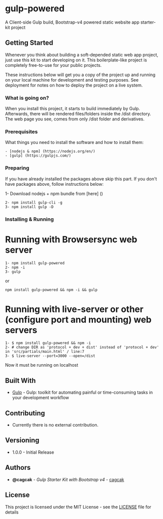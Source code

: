 # gulp-powered

A Client-side Gulp build, Bootstrap-v4 powered static website app starter-kit project

## Getting Started

Whenever you think about building a soft-depended static web app project, just use this kit to start developing on it. This boilerplate-like project is completely free-to-use for your public projects.  

These instructions below will get you a copy of the project up and running on your local machine for development and testing purposes. See deployment for notes on how to deploy the project on a live system.

### What is going on?

When you install this project, it starts to build immediately by Gulp. Afterwards, there will be rendered files/folders inside the /dist directory. The web page you see, comes from only /dist folder and derivatives.

### Prerequisites

What things you need to install the software and how to install them:

```
- [nodejs & npm] (https://nodejs.org/en/)
- [gulp] (https://gulpjs.com/)
```

### Preparing

If you have already installed the packages above skip this part.
If you don't have packages above, follow instructions below:

1- Download nodejs + npm bundle from [here] ()
```
2- npm install gulp-cli -g
3- npm install gulp -D
```

### Installing & Running

# Running with Browsersync web server
```
1- npm install gulp-powered
2- npm -i
3- gulp
```

or

```
npm install gulp-powered && npm -i && gulp
```
# Running with live-server or other (configure port and mounting) web servers
```
1- $ npm install gulp-powered && npm -i
2- # change DIR as 'protocol + dev + dist' instead of 'protocol + dev' in 'src/partials/main.html' / line:7
3- $ live-server --port=3000 --open=/dist
```
Now it must be running on localhost

## Built With

* [Gulp](https://gulpjs.com) - Gulp: toolkit for automating painful or time-consuming tasks in your development workflow

## Contributing

* Currently there is no external contribution.

## Versioning
* 1.0.0 - Initial Release

## Authors

* **@cagcak** - *Gulp Starter Kit with Bootstrap v4* - [cagcak](https://github.com/cagcak)


## License

This project is licensed under the MIT License - see the [LICENSE](https://github.com/cagcak/gulp-powered/blob/master/LICENSE) file for details
